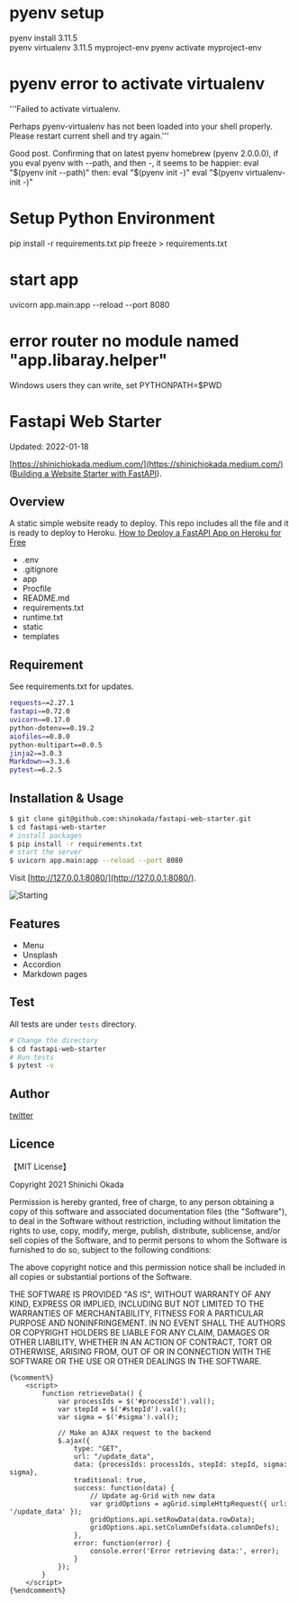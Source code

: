 # pyenv setup 
pyenv install  3.11.5  
pyenv virtualenv 3.11.5 myproject-env
pyenv activate myproject-env

# pyenv error to activate virtualenv 
'''Failed to activate virtualenv.

Perhaps pyenv-virtualenv has not been loaded into your shell properly.
Please restart current shell and try again.'''

Good post. Confirming that on latest pyenv homebrew (pyenv 2.0.0.0), if you eval pyenv with --path, and then -, it seems to be happier:
eval "$(pyenv init --path)"
then:
eval "$(pyenv init -)"
eval "$(pyenv virtualenv-init -)"

# Setup Python Environment 
pip install -r requirements.txt
pip freeze > requirements.txt

# start app 
uvicorn app.main:app --reload --port 8080

# error router no module named "app.libaray.helper"
Windows users they can write,
set PYTHONPATH=$PWD

# Fastapi Web Starter

Updated: 2022-01-18

[https://shinichiokada.medium.com/](https://shinichiokada.medium.com/) ([Building a Website Starter with FastAPI](https://levelup.gitconnected.com/building-a-website-starter-with-fastapi-92d077092864)).

## Overview

A static simple website ready to deploy.
This repo includes all the file and it is ready to deploy to Heroku.
[How to Deploy a FastAPI App on Heroku for Free](https://towardsdatascience.com/how-to-deploy-your-fastapi-app-on-heroku-for-free-8d4271a4ab9)

- .env
- .gitignore
- app
- Procfile
- README.md
- requirements.txt
- runtime.txt
- static
- templates

## Requirement

See requirements.txt for updates.

```sh
requests==2.27.1
fastapi==0.72.0
uvicorn==0.17.0
python-dotenv==0.19.2
aiofiles==0.8.0
python-multipart==0.0.5
jinja2==3.0.3
Markdown==3.3.6
pytest==6.2.5
```

## Installation & Usage

```bash
$ git clone git@github.com:shinokada/fastapi-web-starter.git
$ cd fastapi-web-starter
# install packages
$ pip install -r requirements.txt
# start the server
$ uvicorn app.main:app --reload --port 8080
```

Visit [http://127.0.0.1:8080/](http://127.0.0.1:8080/).

![Starting](./images/image-1.png)

## Features

- Menu
- Unsplash
- Accordion
- Markdown pages

## Test

All tests are under `tests` directory.

```bash
# Change the directory
$ cd fastapi-web-starter
# Run tests
$ pytest -v
```

## Author

[twitter](https://twitter.com/shinokada)

## Licence

【MIT License】

Copyright 2021 Shinichi Okada

Permission is hereby granted, free of charge, to any person obtaining a copy of this software and associated documentation files (the "Software"), to deal in the Software without restriction, including without limitation the rights to use, copy, modify, merge, publish, distribute, sublicense, and/or sell copies of the Software, and to permit persons to whom the Software is furnished to do so, subject to the following conditions:

The above copyright notice and this permission notice shall be included in all copies or substantial portions of the Software.

THE SOFTWARE IS PROVIDED "AS IS", WITHOUT WARRANTY OF ANY KIND, EXPRESS OR IMPLIED, INCLUDING BUT NOT LIMITED TO THE WARRANTIES OF MERCHANTABILITY, FITNESS FOR A PARTICULAR PURPOSE AND NONINFRINGEMENT. IN NO EVENT SHALL THE AUTHORS OR COPYRIGHT HOLDERS BE LIABLE FOR ANY CLAIM, DAMAGES OR OTHER LIABILITY, WHETHER IN AN ACTION OF CONTRACT, TORT OR OTHERWISE, ARISING FROM, OUT OF OR IN CONNECTION WITH THE SOFTWARE OR THE USE OR OTHER DEALINGS IN THE SOFTWARE.

    {%comment%}
        <script>
            function retrieveData() {
                var processIds = $('#processId').val();
                var stepId = $('#stepId').val();
                var sigma = $('#sigma').val();
                
                // Make an AJAX request to the backend
                $.ajax({
                    type: "GET",
                    url: "/update_data",
                    data: {processIds: processIds, stepId: stepId, sigma: sigma},
                    traditional: true,
                    success: function(data) {
                        // Update ag-Grid with new data
                        var gridOptions = agGrid.simpleHttpRequest({ url: '/update_data' });
                        gridOptions.api.setRowData(data.rowData);
                        gridOptions.api.setColumnDefs(data.columnDefs);
                    },
                    error: function(error) {
                        console.error('Error retrieving data:', error);
                    }
                });
            }
        </script>  
    {%endcomment%}